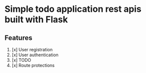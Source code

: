 # Simple todo application rest apis built with Flask

## Features
1. [x] User registration
2. [x] User authentication
3. [x] TODO
4. [x] Route protections